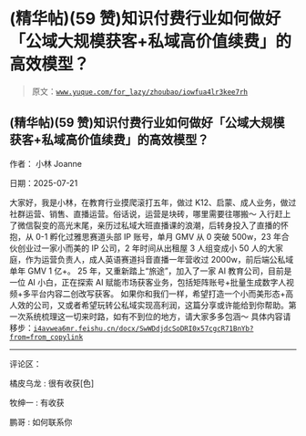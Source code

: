 # (精华帖)(59 赞)知识付费行业如何做好「公域大规模获客+私域高价值续费」的高效模型？

> 原文：[`www.yuque.com/for_lazy/zhoubao/iowfua4lr3kee7rh`](https://www.yuque.com/for_lazy/zhoubao/iowfua4lr3kee7rh)

## (精华帖)(59 赞)知识付费行业如何做好「公域大规模获客+私域高价值续费」的高效模型？

作者： 小林 Joanne

日期：2025-07-21

大家好，我是小林，在教育行业摸爬滚打五年，做过 K12、启蒙、成人业务，做过社群运营、销售、直播运营。俗话说，运营是块砖，哪里需要往哪搬～
入行赶上了微信裂变的高光末尾，亲历过私域大班直播课的浪潮，后转身投入了直播的怀抱，从 0-1 孵化过雅思赛道头部 IP 账号，单月 GMV 从 0 突破 500w，23 年合伙创业过一家小而美的 IP 公司，2 年时间从出租屋 3 人组变成小 50 人的大家庭，作为运营负责人，成人英语赛道抖音直播一年营收过 2000w，前后端公私域单年 GMV
1 亿+。
25 年，又重新踏上“旅途”，加入了一家 AI 教育公司，目前是一位 AI 小白，正在探索 AI 赋能市场获客业务，包括矩阵账号+批量生成数字人视频+多平台内容二创改写获客。
如果你和我们一样，希望打造一个小而美形态+高人效的公司，又或者希望玩转公私域实现高利润，这篇分享或许能给到你帮助。第一次系统梳理这一切来时路，如有不到位的地方，请大家多多包涵～
具体内容请移步：[`i4avwea6mr.feishu.cn/docx/SwWDdjdcSoDRI0x57cgcR71BnYb?from=from_copylink`](https://i4avwea6mr.feishu.cn/docx/SwWDdjdcSoDRI0x57cgcR71BnYb?from=from_copylink)

* * *

评论区：

橘皮乌龙 : 很有收获[色]

牧绅一 : 有收获

鹏哥 : 如何联系你